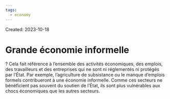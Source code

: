 ```yaml
---
tags:
  - economy
---
```

Created: 2023-10-18

# Grande économie informelle
?
Cela fait référence à l’ensemble des activités économiques, des emplois, des travailleurs et des entreprises qui ne sont ni réglementés ni protégés par l’État. Par exemple, l’agriculture de subsistance ou le manque d’emplois formels contribueront à une économie informelle. Comme ces secteurs ne bénéficient pas souvent du soutien de l’État, ils sont plus vulnérables aux chocs économiques que les autres secteurs.
<!--SR:!2024-01-05,49,250-->